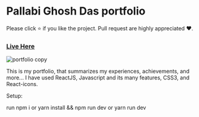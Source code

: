 # Pallabi Ghosh Das portfolio

Please click ⭐ if you like the project. Pull request are highly appreciated ❤️.

### [Live Here](https://pallabi-ux-portfolio.herokuapp.com/)

![portfolio copy](https://user-images.githubusercontent.com/61879499/184813191-a90ebf51-d3ee-4fb4-ac69-38ffc30c1b48.png)

This is my portfolio, that summarizes my experiences, achievements, and more... I have used ReactJS, Javascript and its many features, CSS3, and React-icons.

Setup:

run npm i or yarn install && npm run dev or yarn run dev
